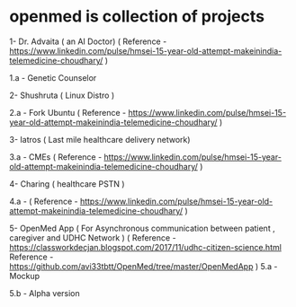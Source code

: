 # openmed is collection of projects 

1- Dr. Advaita ( an AI Doctor) ( Reference - https://www.linkedin.com/pulse/hmsei-15-year-old-attempt-makeinindia-telemedicine-choudhary/ )

1.a - Genetic Counselor


2- Shushruta ( Linux Distro )

2.a - Fork Ubuntu
( Reference - https://www.linkedin.com/pulse/hmsei-15-year-old-attempt-makeinindia-telemedicine-choudhary/ )


3- Iatros ( Last mile healthcare delivery network)

3.a - CMEs
( Reference - https://www.linkedin.com/pulse/hmsei-15-year-old-attempt-makeinindia-telemedicine-choudhary/ )

4- Charing ( healthcare PSTN )

4.a -
( Reference - https://www.linkedin.com/pulse/hmsei-15-year-old-attempt-makeinindia-telemedicine-choudhary/ )


5- OpenMed App ( For Asynchronous communication between patient , caregiver and UDHC Network )
( Reference - https://classworkdecjan.blogspot.com/2017/11/udhc-citizen-science.html
Reference - https://github.com/avi33tbtt/OpenMed/tree/master/OpenMedApp )
5.a - Mockup

5.b - Alpha version


